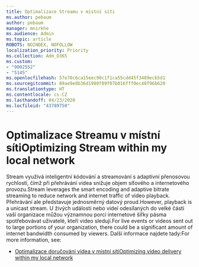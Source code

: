 ```yaml
---
title: Optimalizace Streamu v místní síti
ms.author: pebaum
author: pebaum
manager: mnirkhe
ms.audience: Admin
ms.topic: article
ROBOTS: NOINDEX, NOFOLLOW
localization_priority: Priority
ms.collection: Adm_O365
ms.custom:
- "9002552"
- "5145"
ms.openlocfilehash: 57e70c6ca15eec90c1f1ca55cdd45f3489ecb5d1
ms.sourcegitcommit: 89ae9e8b36d1980f89f07b016fff0ec48f96b620
ms.translationtype: HT
ms.contentlocale: cs-CZ
ms.lasthandoff: 04/23/2020
ms.locfileid: "43789750"
---
```

# <a name="optimizing-stream-within-my-local-network"></a><span data-ttu-id="69a12-102">Optimalizace Streamu v místní síti</span><span class="sxs-lookup"><span data-stu-id="69a12-102">Optimizing Stream within my local network</span></span>

<span data-ttu-id="69a12-103">Stream využívá inteligentní kódování a streamování s adaptivní přenosovou rychlostí, čímž při přehrávání videa snižuje objem síťového a internetového provozu.</span><span class="sxs-lookup"><span data-stu-id="69a12-103">Stream leverages the smart encoding and adaptive bitrate streaming to reduce network and internet traffic of video playback.</span></span> <span data-ttu-id="69a12-104">Přehrávání ale představuje jednosměrný datový proud.</span><span class="sxs-lookup"><span data-stu-id="69a12-104">However, playback is a unicast stream.</span></span> <span data-ttu-id="69a12-105">U živých událostí nebo videí odesílaných do velké části vaší organizace můžou významnou porci internetové šířky pásma spotřebovávat uživatelé, kteří video sledují.</span><span class="sxs-lookup"><span data-stu-id="69a12-105">For live events or videos sent out to large portions of your organization, there could be a significant amount of internet bandwidth consumed by viewers.</span></span> <span data-ttu-id="69a12-106">Další informace najdete tady:</span><span class="sxs-lookup"><span data-stu-id="69a12-106">For more information, see:</span></span>

- [<span data-ttu-id="69a12-107">Optimalizace doručování videa v místní síti</span><span class="sxs-lookup"><span data-stu-id="69a12-107">Optimizing video delivery within my local network</span></span>](https://docs.microsoft.com/stream/network-overview#optimizing-video-delivery-within-my-local-network)
